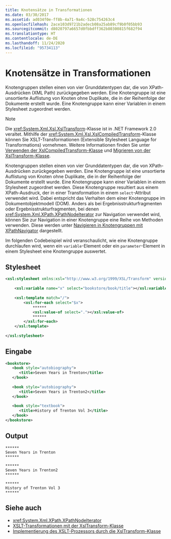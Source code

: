 ```yaml
---
title: Knotensätze in Transformationen
ms.date: 03/30/2017
ms.assetid: ad034f0e-ff8b-4a71-9a4c-528c754263c4
ms.openlocfilehash: 2ace103d9721b2adecb08a25ab89cf9b0f05bb93
ms.sourcegitcommit: d8020797a6657d0fbbdff362b80300815f682f94
ms.translationtype: HT
ms.contentlocale: de-DE
ms.lasthandoff: 11/24/2020
ms.locfileid: "95734113"
---
```

# <a name="node-sets-in-transformations"></a>Knotensätze in Transformationen

Knotengruppen stellen einen von vier Grunddatentypen dar, die von XPath-Ausdrücken (XML Path) zurückgegeben werden. Eine Knotengruppe ist eine unsortierte Auflistung von Knoten ohne Duplikate, die in der Reihenfolge der Dokumente erstellt wurde. Eine Knotengruppe kann einer Variablen in einem Stylesheet zugeordnet werden.  
  
> [!NOTE]
> Die <xref:System.Xml.Xsl.XslTransform>-Klasse ist in .NET Framework 2.0 veraltet. Mithilfe der <xref:System.Xml.Xsl.XslCompiledTransform>-Klasse können Sie XSLT-Transformationen (Extensible Stylesheet Language for Transformations) vornehmen. Weitere Informationen finden Sie unter [Verwenden der XslCompiledTransform-Klasse](using-the-xslcompiledtransform-class.md) und [Migrieren von der XslTransform-Klasse](migrating-from-the-xsltransform-class.md).  
  
 Knotengruppen stellen einen von vier Grunddatentypen dar, die von XPath-Ausdrücken zurückgegeben werden. Eine Knotengruppe ist eine unsortierte Auflistung von Knoten ohne Duplikate, die in der Reihenfolge der Dokumente erstellt wurde. Eine Knotengruppe kann einer Variablen in einem Stylesheet zugeordnet werden. Diese Knotengruppe resultiert aus einem XPath-Ausdruck, der in einer Transformation in einem `select`-Attribut verwendet wird. Dabei entspricht das Verhalten dem einer Knotengruppe im Dokumentobjektmodell (DOM). Anders als bei Ergebnisstrukturfragmenten oder Ergebnisstrukturfragmenten, bei denen <xref:System.Xml.XPath.XPathNodeIterator> zur Navigation verwendet wird, können Sie zur Navigation in einer Knotengruppe eine Reihe von Methoden verwenden. Diese werden unter [Navigieren in Knotengruppen mit XPathNavigator](node-set-navigation-using-xpathnavigator.md) dargestellt.  
  
 Im folgenden Codebeispiel wird veranschaulicht, wie eine Knotengruppe durchlaufen wird, wenn ein `variable`-Element oder ein `parameter`-Element in einem Stylesheet eine Knotengruppe auswertet.  
  
## <a name="style-sheet"></a>Stylesheet  
  
```xml  
<xsl:stylesheet xmlns:xsl="http://www.w3.org/1999/XSL/Transform" version="1.0">  
  
    <xsl:variable name="x" select="bookstore/book/title"></xsl:variable>  
  
    <xsl:template match="/">  
        <xsl:for-each select="$x">  
            ******  
            <xsl:value-of select="."></xsl:value-of>  
            ******  
        </xsl:for-each>  
    </xsl:template>  
  
</xsl:stylesheet>  
```  
  
## <a name="input"></a>Eingabe  
  
```xml  
<bookstore>  
   <book style="autobiography">  
      <title>Seven Years in Trenton</title>  
   </book>  
  
   <book style="autobiography">  
      <title>Seven Years in Trenton2</title>  
   </book>  
  
   <book style="textbook">  
      <title>History of Trenton Vol 3</title>  
   </book>  
</bookstore>  
```  
  
## <a name="output"></a>Output  
  
```output  
******  
Seven Years in Trenton  
******  
  
******  
Seven Years in Trenton2  
******  
  
******  
History of Trenton Vol 3  
******  
```  
  
## <a name="see-also"></a>Siehe auch

- <xref:System.Xml.XPath.XPathNodeIterator>
- [XSLT-Transformationen mit der XslTransform-Klasse](xslt-transformations-with-the-xsltransform-class.md)
- [Implementierung des XSLT-Prozessors durch die XslTransform-Klasse](xsltransform-class-implements-the-xslt-processor.md)
